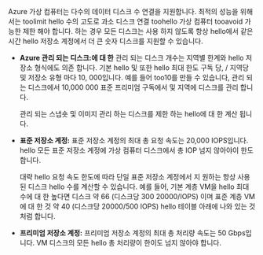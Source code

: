 Azure 가상 컴퓨터는 다수의 데이터 디스크 수 연결을 지원합니다. 최적의 성능을 위해서는 toolimit hello 수의 고도로 과소 디스크 연결 toohello 가상 컴퓨터 tooavoid 가능한 제한 해야 합니다. 하는 경우 모든 디스크는 사용 하지 않도록 항상 hello에서 같은 시간 hello 저장소 계정에서 더 큰 숫자 디스크를 지원할 수 있습니다.

* **Azure 관리 되는 디스크:에 대 한** 관리 되는 디스크 개수는 지역별 한계와 hello 저장소 형식에도 의존 합니다. 기본 hello 및 또한 hello 최대 한도 구독 당, / 지역당 및 저장소 유형 마다 10, 000입니다. 예를 들어 too10를 만들 수 있습니다, 관리 되는 디스크에서 10,000 000 표준 프리미엄 구독에서 및 지역에 디스크를 관리 합니다. 

    관리 되는 스냅숏 및 이미지 관리 하는 디스크를 제한 하는 hello에 대 한 계산 됩니다.

* **표준 저장소 계정:** 표준 저장소 계정의 최대 총 요청 속도는 20,000 IOPS입니다. hello 모든 표준 저장소 계정에 가상 컴퓨터 디스크에서 총 IOP 넘지 않아야이 한도 합니다.
  
    대략 hello 요청 속도 한도에 따라 단일 표준 저장소 계정에서 지 원하는 항상 사용된 디스크 hello 수를 계산할 수 있습니다. 예를 들어, 기본 계층 VM을 hello 최대 수에 대 한 높다면 디스크 약 66 (디스크당 300 20000/IOPS) 이며 표준 계층 VM에 대 한 것 약 40 (디스크당 20000/500 IOPS) hello 테이블 아래에 나와 있는 것 처럼 합니다. 
* **프리미엄 저장소 계정:** 프리미엄 저장소 계정의 최대 총 처리량 속도는 50 Gbps입니다. VM 디스크의 모든 hello 총 처리량이 한이도 넘지 않아야 합니다.


